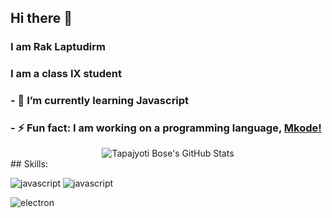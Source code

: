 ## Hi there 👋
### I am Rak Laptudirm
### I am a class IX student
### - 🌱 I’m currently learning Javascript
### - ⚡ Fun fact: I am working on a programming language, [Mkode!](https://github.com/MkodeLang)



<div align="center">
<img src="https://github-readme-stats.vercel.app/api?username=raklaptudirm&show_icons=true&hide_border=true" alt="Tapajyoti Bose's GitHub Stats">
</div>
## Skills:

![javascript](https://img.shields.io/badge/JavaScript-323330?style=for-the-badge&logo=javascript&logoColor=F7DF1E)
![javascript](https://img.shields.io/badge/JavaScript-323330?style=for-the-badge&logo=cpp&logoColor=F7DF1E)

![electron](https://img.shields.io/badge/Electron-2C2E3B?style=for-the-badge&logo=electron&logoColor=white)
<!--
**raklaptudirm/raklaptudirm** is a ✨ _special_ ✨ repository because its `README.md` (this file) appears on your GitHub profile.

Here are some ideas to get you started:

- 🔭 I’m currently working on ...
- 🌱 I’m currently learning ...
- 👯 I’m looking to collaborate on ...
- 🤔 I’m looking for help with ...
- 💬 Ask me about ...
- 📫 How to reach me: ...
- 😄 Pronouns: ...
- ⚡ Fun fact: ...
-->
